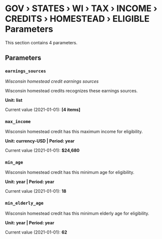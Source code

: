 # GOV › STATES › WI › TAX › INCOME › CREDITS › HOMESTEAD › ELIGIBLE Parameters

This section contains 4 parameters.

## Parameters

### `earnings_sources`
*Wisconsin homestead credit earnings sources*

Wisconsin homestead credits recognizes these earnings sources.

**Unit: list**

Current value (2021-01-01): **[4 items]**


### `max_income`

Wisconsin homestead credit has this maximum income for eligibility.

**Unit: currency-USD | Period: year**

Current value (2021-01-01): **$24,680**


### `min_age`

Wisconsin homestead credit has this minimum age for eligibility.

**Unit: year | Period: year**

Current value (2021-01-01): **18**


### `min_elderly_age`

Wisconsin homestead credit has this minimum elderly age for eligibility.

**Unit: year | Period: year**

Current value (2021-01-01): **62**

